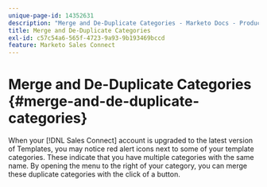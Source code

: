 ```yaml
---
unique-page-id: 14352631
description: "Merge and De-Duplicate Categories - Marketo Docs - Product Documentation"
title: Merge and De-Duplicate Categories
exl-id: c57c54a6-565f-4723-9a93-9b193469bccd
feature: Marketo Sales Connect
---
```

# Merge and De-Duplicate Categories {#merge-and-de-duplicate-categories}

When your [!DNL Sales Connect] account is upgraded to the latest version of Templates, you may notice red alert icons next to some of your template categories. These indicate that you have multiple categories with the same name. By opening the menu to the right of your category, you can merge these duplicate categories with the click of a button.
